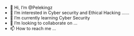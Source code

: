- 👋 Hi, I’m @Pelekingz
- 👀 I’m interested in Cyber security and Ethical Hacking ......
- 🌱 I’m currently learning Cyber Security
- 💞️ I’m looking to collaborate on ...
- 📫 How to reach me ...

<!---
Pelekingz/Pelekingz is a ✨ special ✨ repository because its `README.md` (this file) appears on your GitHub profile.
You can click the Preview link to take a look at your changes.
--->
